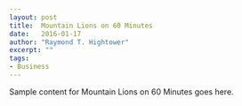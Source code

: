 ```yaml
---
layout: post
title:  Mountain Lions on 60 Minutes
date:   2016-01-17
author: "Raymond T. Hightower"
excerpt: ""
tags:
- Business
---
```

 
Sample content for Mountain Lions on 60 Minutes goes here.
 
